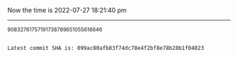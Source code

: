 Now the time is 2022-07-27 18:21:40 pm

---

<small>90832761757191738789651055616646</small>

```txt

Latest commit SHA is: 099ac80afb83f74dc78e4f2bf8e78b28b1f04023
```
